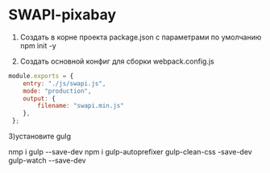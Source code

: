 # SWAPI-pixabay


1) Создать в корне проекта package.json с параметрами по умолчанию
npm init -y

2) Создать основной конфиг для сборки  webpack.config.js
```javascript
module.exports = {
    entry: "./js/swapi.js",
    mode: "production",
    output: {
        filename: "swapi.min.js"
    },
 };
```
3)установите gulg

nmp i gulp --save-dev
npm i gulp-autoprefixer gulp-clean-css -save-dev gulp-watch --save-dev

